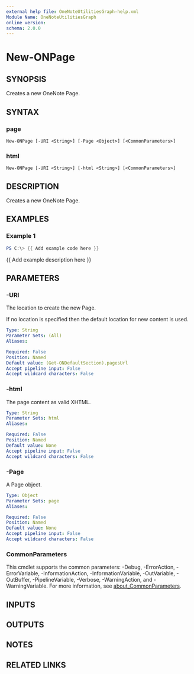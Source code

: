 ```yaml
---
external help file: OneNoteUtilitiesGraph-help.xml
Module Name: OneNoteUtilitiesGraph
online version:
schema: 2.0.0
---
```


# New-ONPage

## SYNOPSIS
Creates a new OneNote Page.

## SYNTAX

### page
```
New-ONPage [-URI <String>] [-Page <Object>] [<CommonParameters>]
```

### html
```
New-ONPage [-URI <String>] [-html <String>] [<CommonParameters>]
```

## DESCRIPTION
Creates a new OneNote Page.

## EXAMPLES

### Example 1
```powershell
PS C:\> {{ Add example code here }}
```

{{ Add example description here }}

## PARAMETERS

### -URI
The location to create the new Page.

If no location is specified then the default location for new content is used.

```yaml
Type: String
Parameter Sets: (All)
Aliases:

Required: False
Position: Named
Default value: (Get-ONDefaultSection).pagesUrl
Accept pipeline input: False
Accept wildcard characters: False
```

### -html
The page content as valid XHTML.

```yaml
Type: String
Parameter Sets: html
Aliases:

Required: False
Position: Named
Default value: None
Accept pipeline input: False
Accept wildcard characters: False
```

### -Page
A Page object.

```yaml
Type: Object
Parameter Sets: page
Aliases:

Required: False
Position: Named
Default value: None
Accept pipeline input: False
Accept wildcard characters: False
```

### CommonParameters
This cmdlet supports the common parameters: -Debug, -ErrorAction, -ErrorVariable, -InformationAction, -InformationVariable, -OutVariable, -OutBuffer, -PipelineVariable, -Verbose, -WarningAction, and -WarningVariable. For more information, see [about_CommonParameters](http://go.microsoft.com/fwlink/?LinkID=113216).

## INPUTS

## OUTPUTS

## NOTES

## RELATED LINKS
